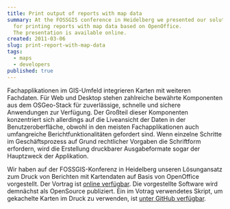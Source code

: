 ```yaml
---
title: Print output of reports with map data
summary: At the FOSSGIS conference in Heidelberg we presented our solution approach
  for printing reports with map data based on OpenOffice.
  The presentation is available online.
created: 2011-03-06
slug: print-report-with-map-data
tags:
  - maps
  - developers
published: true
---
```


Fachapplikationen im GIS-Umfeld integrieren Karten mit weiteren Fachdaten. Für Web und Desktop stehen zahlreiche bewährte Komponenten aus dem OSGeo-Stack für zuverlässige, schnelle und sichere Anwendungen zur Verfügung. Der Großteil dieser Komponenten konzentriert sich allerdings auf die Liveansicht der Daten in der Benutzeroberfläche, obwohl in den meisten Fachapplikationen auch umfangreiche Berichtfunktionalitäten gefordert sind. Wenn einzelne Schritte im Geschäftsprozess auf Grund rechtlicher Vorgaben die Schriftform erfordern, wird die Erstellung druckbarer Ausgabeformate sogar der Hauptzweck der Applikation.

Wir haben auf der FOSSGIS-Konferenz in Heidelberg unseren Lösungansatz zum Druck von Berichten mit Kartendaten auf Basis von OpenOffice vorgestellt. Der Vortrag ist [online verfügbar](/dl/geOps_110405_map_reports.pdf "geOps_110405_map_reports.pdf"). Die vorgestellte Software wird demnächst als OpenSource publiziert. Ein im Votrag verwendetes Skript, um gekachelte Karten im Druck zu verwenden, ist [unter GitHub verfügbar](https://gist.github.com/903135 "GitHub - wkimage.php").
